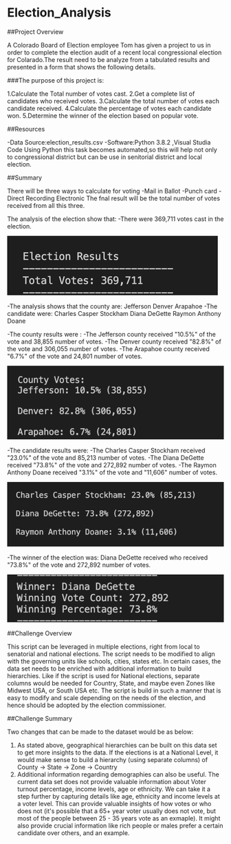 # Election_Analysis



##Project Overview

   A Colorado Board of Election employee  Tom has given a project to us in order to complete the
   election audit of a recent local congressional election for Colarado.The result need to be analyze 
   from  a tabulated results and presented in a form that shows the following details.

###The purpose of this project is:

   1.Calculate the Total number of votes cast.
   2.Get a complete list of candidates who received votes.
   3.Calculate the total number of votes each candidate received.
   4.Calculate the percentage of votes each candidate won.
   5.Determine the winner of the election based on popular vote.

##Resources

-Data Source:election_results.csv
-Software:Python 3.8.2 ,Visual Studia Code
 Using Python this task becomes automated,so this will help not only to congressional district but can 
 be use in senitorial district and local election.

##Summary

There will be three ways to calculate for voting
 -Mail in Ballot
 -Punch card
 -Direct Recording Electronic
 The fnal result will be the total number of votes received from all this three.
 
The analysis of the election show that:
-There  were 369,711 votes cast in the election.

![](analysis/Total_votes.png?raw=true)

-The analysis shows that the county are:
  Jefferson
  Denver
  Arapahoe
-The candidate were:
  Charles Casper Stockham
  Diana DeGette
  Raymon Anthony Doane
  
  
-The county results were :
-The Jefferson county received "10.5%" of the vote and 38,855 number of votes.
-The Denver county received "82.8%" of the vote and 306,055 number of votes.
-The Arapahoe county received "6.7%" of the vote and 24,801 number of votes.

 ![](analysis/County_results.png?raw=true)
 
-The candidate results were:
-The Charles Casper Stockham received "23.0%" of the vote and 85,213 number of votes.
-The Diana DeGette received "73.8%" of the vote and 272,892 number of votes.
-The Raymon Anthony Doane received "3.1%" of the vote and "11,606" number of votes.

 ![](analysis/Candidate_results.png?raw=true)
 
-The winner of the election was:
 Diana DeGette received who received "73.8%" of the vote and 272,892 number of votes.
 
![](analysis/Winner_candidate.png?raw=true)

 ##Challenge Overview
 
 This script can be leveraged in multiple elections, right from local to senatorial and national elections. The script needs to be modified to align with the governing units like schools, cities, states etc. In certain cases, the data set needs to be enriched with additional information to build hierarchies. Like if the script is used for National elections, separate columns would be needed for Country, State, and maybe even Zones like Midwest USA, or South USA etc.
 The script is build in such a manner that is easy to modify and scale depending on the needs of the election, and hence should be adopted by the election commissioner. 

 ##Challenge Summary

Two changes that can be made to the dataset would be as below:

1. As stated above, geographical hierarchies can be built on this data set to get more insights to the data. If the elections is at a National Level, it would make sense to build a hierarchy (using separate columns) of County -> State -> Zone -> Country
2. Additional information regarding demographies can also be useful. The current data set does not provide valuable information about Voter turnout percentage, income levels, age or ethnicity. We can take it a step further by capturing details like age, ethnicity and income levels at a voter level. This can provide valuable insights of how votes or who does not (it's possible that a 65+ year voter usually does not vote, but most of the people between 25 - 35 years vote as an exmaple). It might also provide crucial information like rich people or males prefer a certain candidate over others, and an example. 
